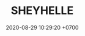 ---
layout: 
permalink: /team/:title.html
categories: gift
maincover: /assets/avatars/female1.webp
tickets: 2
date: 2020-08-29 10:29:20 +0700
title: SHEYHELLE
vip: #/assets/mis/vip.png
sub: /assets/mis/sub.png
gift: /assets/mis/gift.png
bits: #/assets/mis/bits.png
gifter: MXERG
---